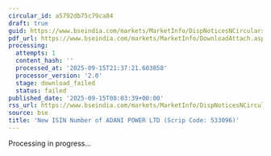 ```yaml
---
circular_id: a5792db75c79ca84
draft: true
guid: https://www.bseindia.com/markets/MarketInfo/DispNoticesNCirculars.aspx?Noticeid={E91CF2DA-3EB7-44E3-9B2C-DC3489C78176}&noticeno=20250915-6&dt=09/15/2025&icount=6&totcount=81&flag=0
pdf_url: https://www.bseindia.com/markets/MarketInfo/DownloadAttach.aspx?id=20250915-6&attachedId=
processing:
  attempts: 1
  content_hash: ''
  processed_at: '2025-09-15T21:37:21.603858'
  processor_version: '2.0'
  stage: download_failed
  status: failed
published_date: '2025-09-15T08:03:39+00:00'
rss_url: https://www.bseindia.com/markets/MarketInfo/DispNoticesNCirculars.aspx?Noticeid={E91CF2DA-3EB7-44E3-9B2C-DC3489C78176}&noticeno=20250915-6&dt=09/15/2025&icount=6&totcount=81&flag=0
source: bse
title: 'New ISIN Number of ADANI POWER LTD (Scrip Code: 533096)'
---
```


Processing in progress...